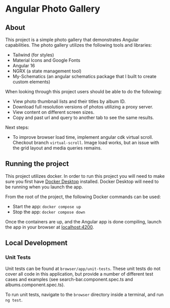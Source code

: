# Angular Photo Gallery

## About

This project is a simple photo gallery that demonstrates Angular capabilities. The photo gallery utilizes the following tools and libraries:

- Tailwind (for styles)
- Material Icons and Google Fonts
- Angular 16
- NGRX (a state management tool)
- My-Schematics (an angular schematics package that I built to create custom elements)

When looking through this project users should be able to do the following:

- View photo thumbnail lists and their titles by album ID.
- Download full resolution versions of photos utilizing a proxy server.
- View content on different screen sizes.
- Copy and past url and query to another tab to see the same results.

Next steps:

- To improve browser load time, implement angular cdk virtual scroll. Checkout branch `virtual-scroll`. Image load works, but an issue with the grid layout and media queries remains.

## Running the project

This project utilizes docker. In order to run this project you will need to make sure you first have [Docker Desktop](https://www.docker.com/products/docker-desktop/) installed. Docker Desktop will need to be running when you launch the app.

From the root of the project, the following Docker commands can be used:

- Start the app: `docker compose up`
- Stop the app: `docker compose down`

Once the containers are up, and the Angular app is done compiling, launch the app in your browser at [localhost:4200](http://localhost:4200).

## Local Development

### Unit Tests

Unit tests can be found at `browser/app/unit-tests`. These unit tests do not cover all code in this application, but provide a number of different test cases and examples (see search-bar.component.spec.ts and albums.component.spec.ts).

To run unit tests, navigate to the `browser` directory inside a terminal, and run `ng test`.
